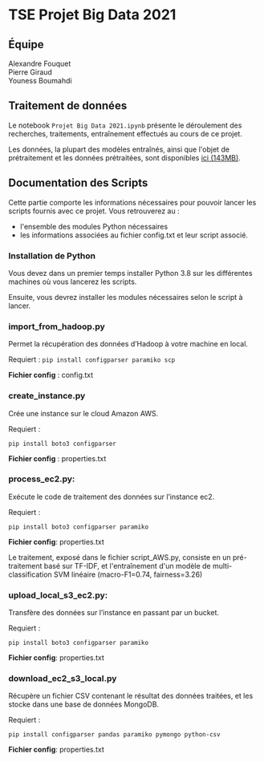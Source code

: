 # TSE Projet Big Data 2021

## Équipe
Alexandre Fouquet\
Pierre Giraud\
Youness Boumahdi

## Traitement de données

Le notebook `Projet Big Data 2021.ipynb` présente le déroulement des recherches, traitements, entraînement effectués au cours de ce projet.

Les données, la plupart des modèles entraînés, ainsi que l'objet de prétraitement et les données prétraitées, sont disponibles [ici (143MB)](https://drive.google.com/file/d/1qKh9XeugQzGo4_W0gk657K_urcOBbaYF/view?usp=sharing).

## Documentation des Scripts
Cette partie comporte les informations nécessaires pour pouvoir lancer les scripts fournis avec ce projet.
Vous retrouverez au :
- l'ensemble des modules Python nécessaires
- les informations associées au fichier config.txt et leur script associé.

### Installation de Python
Vous devez dans un premier temps installer Python 3.8 sur les différentes machines où vous lancerez les scripts.

Ensuite, vous devrez installer les modules nécessaires selon le script à lancer.

### import_from_hadoop.py
Permet la récupération des données d’Hadoop à votre machine en local.

Requiert :
`pip install configparser paramiko scp`

**Fichier config** : config.txt

### create_instance.py
Crée une instance sur le cloud Amazon AWS.

Requiert :

`pip install boto3 configparser`

**Fichier config** : properties.txt

### process_ec2.py:
Exécute le code de traitement des données sur l’instance ec2.

Requiert :

`pip install boto3 configparser paramiko`

**Fichier config**: properties.txt 

Le traitement, exposé dans le fichier script_AWS.py, consiste en un pré-traitement basé sur TF-IDF, et l'entraînement d'un modèle de multi-classification SVM linéaire (macro-F1=0.74, fairness=3.26)

### upload_local_s3_ec2.py:
Transfère des données sur l’instance en passant par un bucket.

Requiert :

`pip install boto3 configparser paramiko`


**Fichier config**: properties.txt 

### download_ec2_s3_local.py
Récupère un fichier CSV contenant le résultat des données traitées, et les stocke dans une base de données MongoDB.

Requiert :

`pip install configparser pandas paramiko pymongo python-csv`

**Fichier config**: properties.txt
